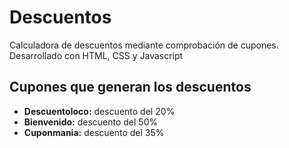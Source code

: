# Descuentos
Calculadora de descuentos mediante comprobación de cupones. Desarrollado con HTML, CSS y Javascript

## Cupones que generan los descuentos

* **Descuentoloco:** descuento del 20%
*  **Bienvenido:** descuento del 50%
*  **Cuponmania:** descuento del 35%
